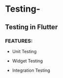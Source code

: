 # Testing-
##  Testing in Flutter

### FEATURES:

 - Unit Testing

 - Widget Testing

 - Integration Testing
